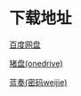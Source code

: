 # 下载地址

[百度网盘](https://pan.baidu.com/s/1I1dFWSPJh3WjhFrFrLIawg?pwd=0vr3)

[猪盘(onedrive)](https://pan.zhuxiaole.org/%E5%BE%AE%E8%A7%A3)

[蓝奏(密码weijie)](https://pigxiaole.lanzouv.com/b00xzcj1g)
